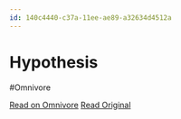 ```yaml
---
id: 140c4440-c37a-11ee-ae89-a32634d4512a
---
```


# Hypothesis
#Omnivore

[Read on Omnivore](https://omnivore.app/me/hypothesis-18d74f0dbc3)
[Read Original](https://hypothes.is/a/k80xhsN5Ee6Pzmc8r0Ivrg)

